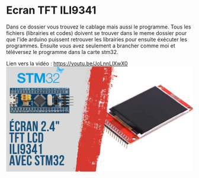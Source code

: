 # Ecran TFT ILI9341
Dans ce dossier vous trouvez le cablage mais aussi le programme.
Tous les fichiers (librairies et codes) doivent se trouver dans le meme dossier pour que l'ide arduino puissent retrouver les librairies pour ensuite éxécuter les programmes.
Ensuite vous avez seulement a brancher comme moi et téléversez le programme dans la carte stm32.

Lien vers la vidéo : https://youtu.be/JoLnnLlXwX0
![alt text](https://github.com/electrocodeur/tft_ILI9341/blob/main/mini_stm.png?raw=true)

